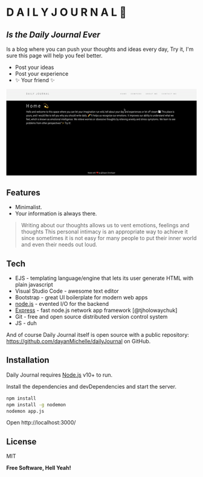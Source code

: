 # D A I L Y    J O U R N A L 📑
## _Is the Daily Journal Ever_

Is a blog where you can push your thoughts and ideas every day,
Try it, I'm sure this page will help you feel better.

- Post your ideas
- Post your experience
- ✨ Your friend ✨


![image](https://github.com/dayanMichelle/dailyJournal/blob/main/demo.gif)




## Features

- Minimalist.
- Your information is always there.

> Writing about our thoughts allows us to vent emotions,
>  feelings and thoughts
> This personal intimacy is an 
> appropriate way to achieve it
> since sometimes it is not easy for many people 
> to put their inner world and even their needs out loud.

## Tech

- EJS - templating language/engine that lets its user generate HTML with plain javascript
- Visual Studio Code - awesome text editor
- Bootstrap - great UI boilerplate for modern web apps
- [node.js] - evented I/O for the backend
- [Express] - fast node.js network app framework [@tjholowaychuk]
- Git - free and open source distributed version control system
- JS - duh

And of course Daily Journal itself is open source with a public repository: https://github.com/dayanMichelle/dailyJournal
 on GitHub.

## Installation

Daily Journal requires [Node.js](https://nodejs.org/) v10+ to run.

Install the dependencies and devDependencies and start the server.

```sh
npm install
npm install -g nodemon
nodemon app.js
```
Open http://localhost:3000/


## License

MIT

**Free Software, Hell Yeah!**

   [node.js]: <http://nodejs.org>
   [Twitter Bootstrap]: <http://twitter.github.com/bootstrap/>
   [express]: <http://expressjs.com>

